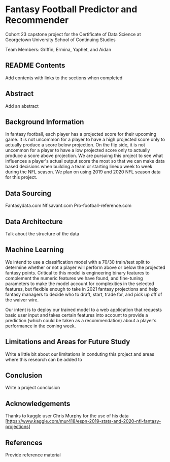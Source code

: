 # Fantasy Football Predictor and Recommender

Cohort 23 capstone project for the Certificate of Data Science at Georgetown University School of Continuing Studies

Team Members: Griffin, Ermina, Yaphet, and Aidan

## README Contents

Add contents with links to the sections when completed

## Abstract

Add an abstract

## Background Information

In fantasy football, each player has a projected score for their upcoming game. It is not uncommon for a player to have a high projected score only to actually produce a score below projection. On the flip side, it is not uncommon for a player to have a low projected score only to actually produce a score above projection. We are pursuing this project to see what influences a player's actual output score the most so that we can make data based decisions when building a team or starting lineup week to week during the NFL season. We plan on using 2019 and 2020 NFL season data for this project.

## Data Sourcing

Fantasydata.com
Nflsavant.com
Pro-football-reference.com

## Data Architecture

Talk about the structure of the data

## Machine Learning

We intend to use a classification model with a 70/30 train/test split to determine whether or not a player will perform above or below the projected fantasy points. Critical to this model is engineering binary features to complement the numeric features we have found, and fine-tuning parameters to make the model account for complexities in the selected features, but flexible enough to take in 2021 fantasy projections and help fantasy managers to decide who to draft, start, trade for, and pick up off of the waiver wire.

Our intent is to deploy our trained model to a web application that requests basic user input and takes certain features into account to provide a prediction (which could be taken as a recommendation) about a player’s performance in the coming week.

## Limitations and Areas for Future Study

Write a little bit about our limitations in conduting this project and areas where this research can be added to

## Conclusion
 
 Write a project conclusion
 
## Acknowledgements
 
Thanks to kaggle user Chris Murphy for the use of his data [https://www.kaggle.com/mur418/espn-2019-stats-and-2020-nfl-fantasy-projections]

## References

Provide reference material
